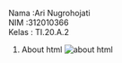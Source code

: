 Nama  :Ari Nugrohojati <br>
NIM   :312010366<br>
Kelas : TI.20.A.2<br>

1. About html
![about html](https://user-images.githubusercontent.com/101261241/161421324-e6e8424b-fb66-4697-89bd-9db30c3e268a.PNG)
